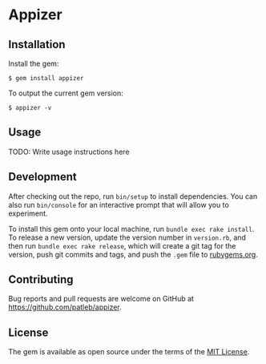 # Appizer

## Installation

Install the gem:

    $ gem install appizer

To output the current gem version:

    $ appizer -v

## Usage

TODO: Write usage instructions here

## Development

After checking out the repo, run `bin/setup` to install dependencies. You can also run `bin/console` for an interactive prompt that will allow you to experiment.

To install this gem onto your local machine, run `bundle exec rake install`. To release a new version, update the version number in `version.rb`, and then run `bundle exec rake release`, which will create a git tag for the version, push git commits and tags, and push the `.gem` file to [rubygems.org](https://rubygems.org).

## Contributing

Bug reports and pull requests are welcome on GitHub at https://github.com/patleb/appizer.

## License

The gem is available as open source under the terms of the [MIT License](http://opensource.org/licenses/MIT).
